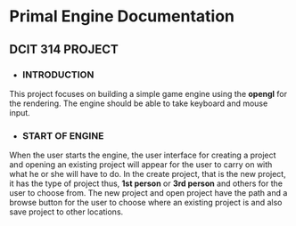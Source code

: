   # Primal Engine Documentation       
  ## DCIT 314 PROJECT
  - ### INTRODUCTION
  This project focuses on building a simple game engine using the **opengl** for the rendering.
  The engine should be able to take keyboard and mouse input.

  - ### START OF ENGINE
When the user starts the engine, the user interface for creating a project and opening an existing project will appear for the user to
carry on with what he or she will have to do.
In the create project, that is the new project, it has the type of project thus, **1st person** or **3rd person** and others for the user to choose from.
The new project and open project have the path and a browse button for the user to choose where an existing project is and also save project to other locations.
